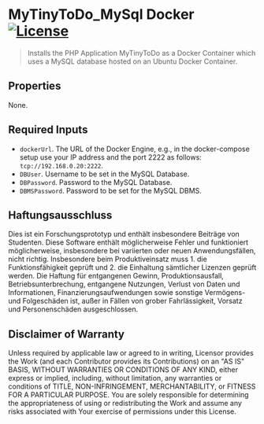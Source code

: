 # MyTinyToDo_MySql Docker [![License](https://img.shields.io/badge/License-Apache%202.0-blue.svg)](https://opensource.org/licenses/Apache-2.0)

> Installs the PHP Application MyTinyToDo as a Docker Container which uses a MySQL database hosted on an Ubuntu Docker Container.

## Properties

None.

## Required Inputs

- `dockerUrl`. The URL of the Docker Engine, e.g., in the docker-compose setup use your IP address and the port 2222 as
  follows: `tcp://192.168.0.20:2222`.
- `DBUser`. Username to be set in the MySQL Database.
- `DBPassword`. Password to the MySQL Database.
- `DBMSPassword`. Password to be set for the MySQL DBMS.

## Haftungsausschluss

Dies ist ein Forschungsprototyp und enthält insbesondere Beiträge von Studenten. Diese Software enthält möglicherweise
Fehler und funktioniert möglicherweise, insbesondere bei variierten oder neuen Anwendungsfällen, nicht richtig.
Insbesondere beim Produktiveinsatz muss 1. die Funktionsfähigkeit geprüft und 2. die Einhaltung sämtlicher Lizenzen
geprüft werden. Die Haftung für entgangenen Gewinn, Produktionsausfall, Betriebsunterbrechung, entgangene Nutzungen,
Verlust von Daten und Informationen, Finanzierungsaufwendungen sowie sonstige Vermögens- und Folgeschäden ist, außer in
Fällen von grober Fahrlässigkeit, Vorsatz und Personenschäden ausgeschlossen.

## Disclaimer of Warranty

Unless required by applicable law or agreed to in writing, Licensor provides the Work (and each Contributor provides its
Contributions) on an "AS IS" BASIS, WITHOUT WARRANTIES OR CONDITIONS OF ANY KIND, either express or implied, including,
without limitation, any warranties or conditions of TITLE, NON-INFRINGEMENT, MERCHANTABILITY, or FITNESS FOR A
PARTICULAR PURPOSE. You are solely responsible for determining the appropriateness of using or redistributing the Work
and assume any risks associated with Your exercise of permissions under this License.
